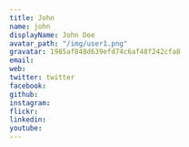 ```yaml
---
title: John
name: john
displayName: John Doe
avatar_path: "/img/user1.png"
gravatar: 1985af848d639efd74c6af48f242cfa8
email: 
web: 
twitter: twitter
facebook: 
github: 
instagram: 
flickr: 
linkedin: 
youtube: 
---
```


